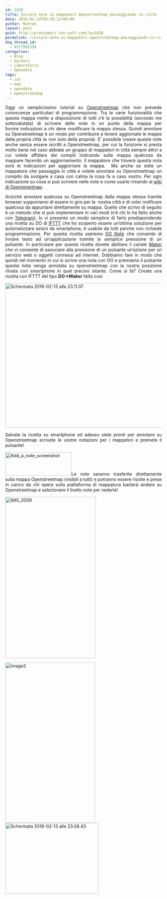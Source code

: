 ```yaml
---
id: 2428
title: Inviare note ai mappatori Openstreetmap passeggiando in città
date: 2016-02-14T09:38:12+00:00
author: Matteo
layout: post
guid: http://pratosmart.teo-soft.com/?p=2428
permalink: /inviare-note-ai-mappatori-openstreetmap-passeggiando-in-citta/
dsq_thread_id:
  - 4577992358
categories:
  - Blog
  - Hackers
  - Laboratorio
  - Opendata
tags:
  - iot
  - map
  - opendata
  - openstreetmap
---
```

<p style="text-align: justify;">
  Oggi un semplicissimo tutorial su <a href="https://www.openstreetmap.org" target="_blank">Openstreetmap</a> che non prevede conoscenze particolari di programmazione. Tra le varie funzionalità che questa mappa mette a disposizione di tutti c&#8217;è la possibilità (secondo me sottovalutata) di scrivere delle note in un punto della mappa per fornire indicazioni a chi deve modificare la mappa stessa. Quindi annotare su Openstreetmap è un modo per contribuire a tenere aggiornate le mappe della propria città (e non solo della propria). E&#8217; possibile creare queste note anche senza essere iscritti a Openstreetmap, per cui la funzione si presta molto bene nel caso abbiate un gruppo di mappatori in città sempre attivi a cui volete affidare dei compiti indicando sulla mappa qualcosa da mappare facendo un aggiornamento. Il mappatore che troverà questa nota avrà le indicazioni per aggiornare la mappa.  Ma anche se siete un mappatore che passaggia in città e volete annotare su Openstreetmap un compito da svolgere a casa con calma la cosa fa a caso vostro. Per ogni indicazione su cosa si può scrivere nelle note e come usarle rimando al <a href="http://wiki.openstreetmap.org/wiki/IT:Notes" target="_blank">wiki di Openstreetmap</a>.
</p>

<p style="text-align: justify;">
  Anzichè annotare qualcosa su Openstreetmap dalla mappa stessa tramite browser supponiamo di essere in giro per la  nostra città e di voler notificare qualcosa da appuntare direttamente su mappa. Quello che scrivo di seguito è un metodo che si può implementare in vari modi (c&#8217;è chi lo ha fatto anche con <a href="https://telegram.me/OSMNotesBot" target="_blank">Telegram</a>). Io vi presento un modo semplice di farlo predispondendo una ricetta su DO di <a href="https://ifttt.com" target="_blank">IFTTT</a> che ho scoperto essere un&#8217;ottima soluzione per automatizzare azioni da smartphone, è usabile da tutti perchè non richiede programmazione. Per questa ricetta useremo <a href="https://ifttt.com/products/do/note" target="_blank">DO Note</a> che consente di inviare testo ad un&#8217;applicazione tramite la semplice pressione di un pulsante. In particolare per questa ricetta dovete abilitare il canale <a href="https://ifttt.com/maker" target="_blank">Maker</a> che vi consente di associare alla pressione di un pulsante un&#8217;azione per un servizio web o oggetti connessi ad internet. Dobbiamo fare in modo che quindi nel momento in cui si scrive una nota con DO e premiamo il pulsante questa nota venga annotata su openstreetmap con la nostra posizione rilvata con smartphone in quel preciso istante. Come si fa? Create una ricetta con IFTTT del tipo <strong>DO->Maker</strong> fatta cosi
</p>

<p style="text-align: justify;">
  <img class="size-large wp-image-2432 aligncenter" src="http://pratosmart.teo-soft.com/wp-content/uploads/2016/02/Schermata-2016-02-13-alle-23.11.07-1024x718.png" alt="Schermata 2016-02-13 alle 23.11.07" width="660" height="463" srcset="http://pratosmart.teo-soft.com/wp-content/uploads/2016/02/Schermata-2016-02-13-alle-23.11.07-300x210.png 300w, http://pratosmart.teo-soft.com/wp-content/uploads/2016/02/Schermata-2016-02-13-alle-23.11.07-768x539.png 768w, http://pratosmart.teo-soft.com/wp-content/uploads/2016/02/Schermata-2016-02-13-alle-23.11.07-1024x718.png 1024w" sizes="(max-width: 660px) 100vw, 660px" />
</p>

<p style="text-align: justify;">
  Salvate la ricetta su smartphone ed adesso siete pronti per annotare su Openstreetmap scrivete le vostre notazioni per i mappatori e premete il pulsante!
</p>

<p style="text-align: justify;">
  <img class="alignleft size-full wp-image-2435" src="http://pratosmart.teo-soft.com/wp-content/uploads/2016/02/Add_a_note_screenshot.png" alt="Add_a_note_screenshot" width="213" height="75" />Le note saranno trasferite direttamente sulla mappa Openstreetmap (visibili a tutti) e potranno essere risolte e prese in carico da chi opera sulla piattaforma di mappatura basterà andare su Openstreetmap e selezionare il livello note per vederle!
</p>

<p style="text-align: justify;">
  <img class="wp-image-2434 alignleft" src="http://pratosmart.teo-soft.com/wp-content/uploads/2016/02/IMG_3009-576x1024.jpg" alt="IMG_3009" width="291" height="517" srcset="http://pratosmart.teo-soft.com/wp-content/uploads/2016/02/IMG_3009-169x300.jpg 169w, http://pratosmart.teo-soft.com/wp-content/uploads/2016/02/IMG_3009-576x1024.jpg 576w" sizes="(max-width: 291px) 100vw, 291px" />
</p>

<p style="text-align: justify;">
  <img class="wp-image-2433 alignright" src="http://pratosmart.teo-soft.com/wp-content/uploads/2016/02/image2-576x1024.png" alt="image2" width="289" height="514" srcset="http://pratosmart.teo-soft.com/wp-content/uploads/2016/02/image2-576x1024.png 576w, http://pratosmart.teo-soft.com/wp-content/uploads/2016/02/image2.png 750w" sizes="(max-width: 289px) 100vw, 289px" /><img class="size-medium wp-image-2431 alignleft" src="http://pratosmart.teo-soft.com/wp-content/uploads/2016/02/Schermata-2016-02-13-alle-23.08.43-300x227.png" alt="Schermata 2016-02-13 alle 23.08.43" width="300" height="227" srcset="http://pratosmart.teo-soft.com/wp-content/uploads/2016/02/Schermata-2016-02-13-alle-23.08.43-300x227.png 300w, http://pratosmart.teo-soft.com/wp-content/uploads/2016/02/Schermata-2016-02-13-alle-23.08.43-768x581.png 768w, http://pratosmart.teo-soft.com/wp-content/uploads/2016/02/Schermata-2016-02-13-alle-23.08.43-1024x775.png 1024w, http://pratosmart.teo-soft.com/wp-content/uploads/2016/02/Schermata-2016-02-13-alle-23.08.43.png 1412w" sizes="(max-width: 300px) 100vw, 300px" />
</p>